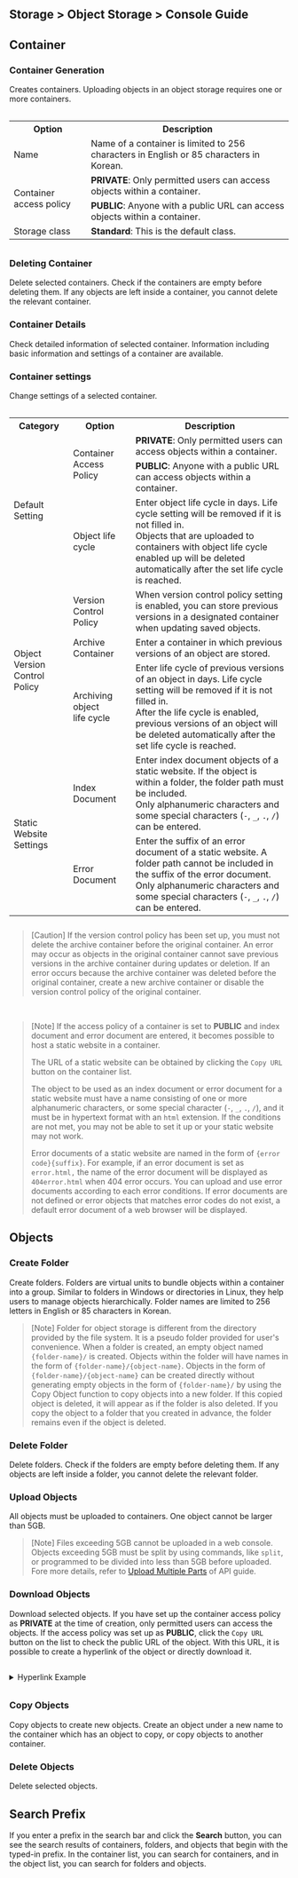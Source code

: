 ## Storage > Object Storage > Console Guide

## Container
### Container Generation
Creates containers. Uploading objects in an object storage requires one or more containers.

<table class="it" style="padding-top: 15px; padding-bottom: 10px;">
  <tr>
    <th>Option</th>
    <th>Description</th>
  </tr>
  <tr>
    <td>Name</td>
    <td>Name of a container is limited to 256 characters in English or 85 characters in Korean.</td>
  </tr>
  <tr>
    <td rowspan="2">Container access policy</td>
    <td><b>PRIVATE</b>: Only permitted users can access objects within a container.</td>
  </tr>
  <tr>
    <td><b>PUBLIC</b>: Anyone with a public URL can access objects within a container.</td>
  </tr>
  <tr>
    <td>Storage class</td>
    <td><b>Standard</b>: This is the default class.</td>
  </tr>  
</table>

### Deleting Container
Delete selected containers. Check if the containers are empty before deleting them. If any objects are left inside a container, you cannot delete the relevant container.

### Container Details
Check detailed information of selected container. Information including basic information and settings of a container are available.

### Container settings
Change settings of a selected container.

<table class="it" style="padding-top: 15px; padding-bottom: 10px;">
  <tr>
    <th>Category</th>
    <th>Option</th>
    <th>Description</th>
  </tr>
  <tr>
    <td rowspan="3">Default Setting</td>
    <td rowspan="2">Container Access Policy</td>
    <td><b>PRIVATE</b>: Only permitted users can access objects within a container.</td>
  </tr>
  <tr>
    <td><b>PUBLIC</b>: Anyone with a public URL can access objects within a container.</td>
  </tr>
  <tr>
    <td>Object life cycle</td>
    <td>Enter object life cycle in days. Life cycle setting will be removed if it is not filled in.<br/>
    Objects that are uploaded to containers with object life cycle enabled up will be deleted automatically after the set life cycle is reached.</td>
  </tr>
  <tr>
    <td rowspan="3">Object<br/>Version Control Policy</td>
    <td>Version Control Policy</td>
    <td>When version control policy setting is enabled, you can store previous versions in a designated container when updating saved objects.</td>
  </tr>
  <tr>
    <td>Archive Container</td>
    <td>Enter a container in which previous versions of an object are stored.</td>
  </tr>
  <tr>
    <td>Archiving object<br/>life cycle</td>
    <td>Enter life cycle of previous versions of an object in days. Life cycle setting will be removed if it is not filled in.<br/>
    After the life cycle is enabled, previous versions of an object will be deleted automatically after the set life cycle is reached.</td>
  </tr>  
  <tr>
    <td rowspan="5">Static Website Settings</td>
    <td>Index Document</td>
    <td>Enter index document objects of a static website. If the object is within a folder, the folder path must be included.<br/>Only alphanumeric characters and some special characters (<code>-</code>, <code>_</code>, <code>.</code>, <code>/</code>) can be entered.</td>
  </tr>
  <tr>
    <td>Error Document</td>
    <td>Enter the suffix of an error document of a static website. A folder path cannot be included in the suffix of the error document.<br/>Only alphanumeric characters and some special characters (<code>-</code>, <code>_</code>, <code>.</code>, <code>/</code>) can be entered.</td>
  </tr>
</table>

> [Caution]
> If the version control policy has been set up, you must not delete the archive container before the original container. An error may occur as objects in the original container cannot save previous versions in the archive container during updates or deletion. If an error occurs because the archive container was deleted before the original container, create a new archive container or disable the version control policy of the original container.

<br/>

> [Note]
> If the access policy of a container is set to **PUBLIC** and index document and error document are entered, it becomes possible to host a static website in a container.
>
> The URL of a static website can be obtained by clicking the `Copy URL` button on the container list.
>
> The object to be used as an index document or error document for a static website must have a name consisting of one or more alphanumeric characters, or some special character (`-`, `_`, `.`, `/`), and it must be in hypertext format with an `html` extension. If the conditions are not met, you may not be able to set it up or your static website may not work.
>
> Error documents of a static website are named in the form of `{error code}{suffix}`. For example, if an error document is set as `error.html,` the name of the error document will be displayed as `404error.html` when 404 error occurs. You can upload and use error documents according to each error conditions. If error documents are not defined or error objects that matches error codes do not exist, a default error document of a web browser will be displayed.


## Objects
### Create Folder
Create folders. Folders are virtual units to bundle objects within a container into a group. Similar to folders in Windows or directories in Linux, they help users to manage objects hierarchically. Folder names are limited to 256 letters in English or 85 characters in Korean.
> [Note]
> Folder for object storage is different from the directory provided by the file system. It is a pseudo folder provided for user's convenience. When a folder is created, an empty object named `{folder-name}/` is created. Objects within the folder will have names in the form of `{folder-name}/{object-name}`. Objects in the form of `{folder-name}/{object-name}` can be created directly without generating empty objects in the form of `{folder-name}/` by using the Copy Object function to copy objects into a new folder. If this copied object is deleted, it will appear as if the folder is also deleted. If you copy the object to a folder that you created in advance, the folder remains even if the object is deleted.

### Delete Folder
Delete folders. Check if the folders are empty before deleting them. If any objects are left inside a folder, you cannot delete the relevant folder.

### Upload Objects
All objects must be uploaded to containers. One object cannot be larger than 5GB.

> [Note]
> Files exceeding 5GB cannot be uploaded in a web console. Objects exceeding 5GB must be split by using commands, like  `split`, or programmed to be divided into less than 5GB before uploaded. Fore more details, refer to [Upload Multiple Parts](api-guide/#_10) of API guide.

### Download Objects
Download selected objects. If you have set up the container access policy as **PRIVATE** at the time of creation, only permitted users can access the objects. If the access policy was set up as **PUBLIC**, click the `Copy URL` button on the list to check the public URL of the object. With this URL, it is possible to create a hyperlink of the object or directly download it.

<details style="padding-top: 15px; padding-bottom: 10px;">
<summary>Hyperlink Example</summary>
<ul style="padding-left: 10px; padding-top: 10px;">
<li>Write Web Page</li>

```
# cat > index.html
<html>
<body> hello world!
<a href="https://api-storage.cloud.toast.com/v1/{account}/{container}/{object}">Download</a>
</body>
</html>
```

<li>Run web server using http module of Python3</li>
```
# python -m http.server
Serving HTTP on :: port 8000 (http://[::]:8000/) ...
```

<li>After accessing <b>http://localhost:8000</b> through a web browser click <b>Download</b> to confirm file is being downloaded properly</li>

</details>


### Copy Objects
Copy objects to create  new objects. Create an object under a new name to the container which has an object to copy, or copy objects to another container.


### Delete Objects
Delete selected objects.

## Search Prefix
If you enter a prefix in the search bar and click the **Search**  button, you can see the search results of containers, folders, and objects that begin with the typed-in prefix. In the container list, you can search for containers, and in the object list, you can search for folders and objects.
